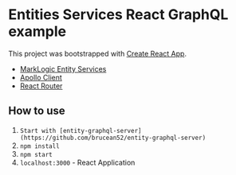# Entities Services React GraphQL example
This project was bootstrapped with [Create React App](https://github.com/facebook/create-react-app).

- [MarkLogic Entity Services](https://docs.marklogic.com/guide/entity-services/getting-started)
- [Apollo Client](https://www.apollographql.com/docs/react/)
- [React Router](https://reacttraining.com/react-router/web/guides/quick-start)

## How to use

1. `Start with [entity-graphql-server](https://github.com/brucean52/entity-graphql-server)`
2. `npm install`
3. `npm start`
3. `localhost:3000` - React Application

